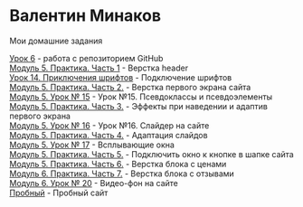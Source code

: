 # Валентин Минаков  
Мои домашние задания


[Урок 6](https://valikminak.github.io/Site1/) - работа с репозиторием GitHub  
[Модуль 5. Практика. Часть 1](https://valikminak.github.io/Page-making/) - Верстка header  
[Урок 14. Приключения шрифтов](https://ValikMinak.github.io/shr1ftu/) - Подключение шрифтов  
[Модуль 5. Практика. Часть 2.](https://ValikMinak.github.io/Page-making/) - Верстка первого экрана сайта  
[Модуль 5. Урок № 15](https://ValikMinak.github.io/DZHZ/) - Урок №15. Псевдоклассы и псевдоэлементы  
[Модуль 5. Практика. Часть 3.](https://ValikMinak.github.io/Page-making/) - Эффекты при наведении и адаптив первого экрана  
[Модуль 5. Урок № 16](https://ValikMinak.github.io/Slide/) - Урок №16. Слайдер на сайте  
[Модуль 5. Практика. Часть 4.](https://ValikMinak.github.io/Page-making-slide/) - Адаптация слайдов  
[Модуль 5. Урок № 17](https://ValikMinak.github.io/Slids/) - Всплывающие окна  
[Модуль 5. Практика. Часть 5.](https://ValikMinak.github.io/Show/) - Подключить окно к кнопке в шапке сайта  
[Модуль 5. Практика. Часть 6.](https://ValikMinak.github.io/Sho3w/) - Верстка блока с ценами  
[Модуль 6. Практика. Часть 7.](https://ValikMinak.github.io/Sho23w/) - Верстка блока с отзывами  
[Модуль 6. Урок № 20](https://ValikMinak.github.io/GloVideo/) - Видео-фон на сайте  
[Пробный](https://ValikMinak.github.io/first/) - Пробный сайт
